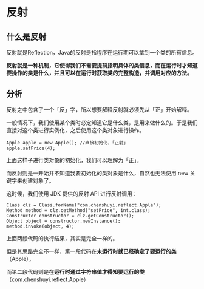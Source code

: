 # 反射

## 什么是反射

反射就是Reflection，Java的反射是指程序在运行期可以拿到一个类的所有信息。

**反射就是一种机制，它使得我们不需要提前指明具体的类信息，而在运行时才知道要操作的类是什么，并且可以在运行时获取类的完整构造，并调用对应的方法。**



## 分析

反射之中包含了一个「反」字，所以想要解释反射就必须先从「正」开始解释。

一般情况下，我们使用某个类时必定知道它是什么类，是用来做什么的。于是我们直接对这个类进行实例化，之后使用这个类对象进行操作。

```
Apple apple = new Apple(); //直接初始化，「正射」
apple.setPrice(4);
```

上面这样子进行类对象的初始化，我们可以理解为「正」。

而反射则是一开始并不知道我要初始化的类对象是什么，自然也无法使用 new 关键字来创建对象了。

这时候，我们使用 JDK 提供的反射 API 进行反射调用：

```
Class clz = Class.forName("com.chenshuyi.reflect.Apple");
Method method = clz.getMethod("setPrice", int.class);
Constructor constructor = clz.getConstructor();
Object object = constructor.newInstance();
method.invoke(object, 4);
```

上面两段代码的执行结果，其实是完全一样的。

但是其思路完全不一样，第一段代码在**未运行时就已经确定了要运行的类**（Apple），

而第二段代码则是在**运行时通过字符串值才得知要运行的类**（com.chenshuyi.reflect.Apple）

